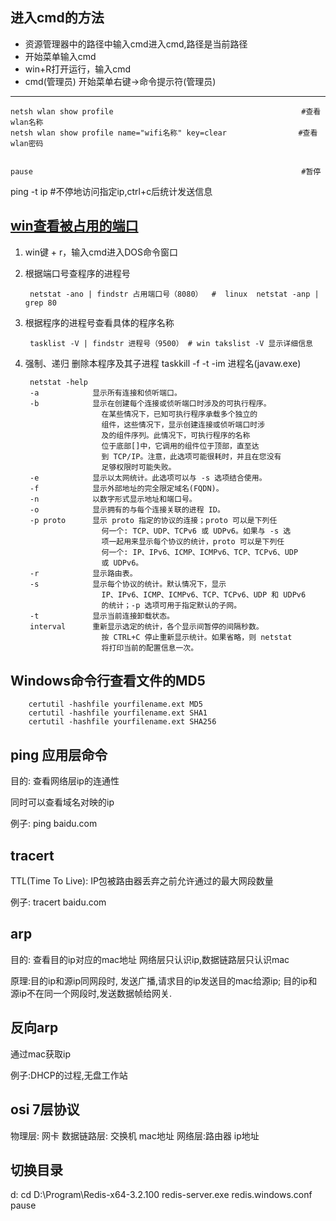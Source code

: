 ## 进入cmd的方法
* 资源管理器中的路径中输入cmd进入cmd,路径是当前路径
* 开始菜单输入cmd
* win+R打开运行，输入cmd
* cmd(管理员) 开始菜单右键->命令提示符(管理员)
---

    netsh wlan show profile                                          #查看wlan名称
    netsh wlan show profile name="wifi名称" key=clear                #查看wlan密码


    pause                                                            #暂停

   ping -t ip                                                        #不停地访问指定ip,ctrl+c后统计发送信息
   
## [win查看被占用的端口](https://blog.csdn.net/zz657114506/article/details/52926762)
1. win键 + r，输入cmd进入DOS命令窗口
2. 根据端口号查程序的进程号 

        netstat -ano | findstr 占用端口号（8080）  #  linux  netstat -anp | grep 80 
3. 根据程序的进程号查看具体的程序名称 

        tasklist -V | findstr 进程号（9500） # win takslist -V 显示详细信息
4. 强制、递归 删除本程序及其子进程 
        taskkill -f -t -im 进程名(javaw.exe)

        netstat -help
        -a            显示所有连接和侦听端口。
        -b            显示在创建每个连接或侦听端口时涉及的可执行程序。
                        在某些情况下，已知可执行程序承载多个独立的
                        组件，这些情况下，显示创建连接或侦听端口时涉
                        及的组件序列。此情况下，可执行程序的名称
                        位于底部[]中，它调用的组件位于顶部，直至达
                        到 TCP/IP。注意，此选项可能很耗时，并且在您没有
                        足够权限时可能失败。
        -e            显示以太网统计。此选项可以与 -s 选项结合使用。
        -f            显示外部地址的完全限定域名(FQDN)。
        -n            以数字形式显示地址和端口号。
        -o            显示拥有的与每个连接关联的进程 ID。
        -p proto      显示 proto 指定的协议的连接；proto 可以是下列任
                        何一个: TCP、UDP、TCPv6 或 UDPv6。如果与 -s 选
                        项一起用来显示每个协议的统计，proto 可以是下列任
                        何一个: IP、IPv6、ICMP、ICMPv6、TCP、TCPv6、UDP
                        或 UDPv6。
        -r            显示路由表。
        -s            显示每个协议的统计。默认情况下，显示
                        IP、IPv6、ICMP、ICMPv6、TCP、TCPv6、UDP 和 UDPv6
                        的统计；-p 选项可用于指定默认的子网。
        -t            显示当前连接卸载状态。
        interval      重新显示选定的统计，各个显示间暂停的间隔秒数。
                        按 CTRL+C 停止重新显示统计。如果省略，则 netstat
                        将打印当前的配置信息一次。

## Windows命令行查看文件的MD5
        certutil -hashfile yourfilename.ext MD5
        certutil -hashfile yourfilename.ext SHA1
        certutil -hashfile yourfilename.ext SHA256


## 

## ping   应用层命令
目的: 查看网络层ip的连通性 

同时可以查看域名对映的ip

例子: ping baidu.com


## tracert
TTL(Time To Live): IP包被路由器丢弃之前允许通过的最大网段数量

例子: tracert  baidu.com

## arp 
目的: 查看目的ip对应的mac地址 网络层只认识ip,数据链路层只认识mac

原理:目的ip和源ip同网段时, 发送广播,请求目的ip发送目的mac给源ip;    目的ip和源ip不在同一个网段时,发送数据帧给网关.

## 反向arp
通过mac获取ip

例子:DHCP的过程,无盘工作站

## osi 7层协议
物理层: 网卡
数据链路层: 交换机   mac地址
网络层:路由器   ip地址

## 切换目录
d:
cd D:\Program\Redis-x64-3.2.100
redis-server.exe redis.windows.conf
pause